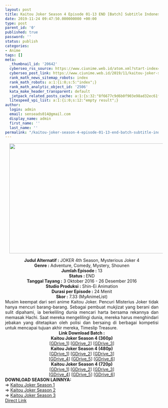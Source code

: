 ```yaml
---
layout: post
title: Kaitou Joker Season 4 Episode 01-13 END [Batch] Subtitle Indonesia
date: 2019-11-24 09:47:50.000000000 +00:00
type: post
parent_id: '0'
published: true
password: ''
status: publish
categories:
- Anime
tags: []
meta:
  _thumbnail_id: '20642'
  cyberseo_rss_source: https://www.ciunime.web.id/atom.xml?start-index=1501&max-results=150
  cyberseo_post_link: https://www.ciunime.web.id/2019/11/kaitou-joker-season-4-episode-01-13-end.html
  rank_math_news_sitemap_robots: index
  rank_math_robots: a:1:{i:0;s:5:"index";}
  rank_math_analytic_object_id: '2506'
  kata_make_header_transparent: default
  _jetpack_related_posts_cache: a:1:{s:32:"8f6677c9d6b0f903e98ad32ec61f8deb";a:2:{s:7:"expires";i:1651723309;s:7:"payload";a:0:{}}}
  litespeed_vpi_list: a:1:{i:0;s:12:"empty result";}
author:
  login: admin
  email: senseads014@gmail.com
  display_name: admin
  first_name: ''
  last_name: ''
permalink: "/kaitou-joker-season-4-episode-01-13-end-batch-subtitle-indonesia/"
---
```

<div class="separator" style="clear: both; text-align: center;"><a href="https://1.bp.blogspot.com/-3ufQ2vZR4qs/XdpP6nNqOaI/AAAAAAAAdp8/C5o5nSXKbwAH77eYysHlTupPGsvPnFt1wCLcBGAsYHQ/s1600/Kaitou%2BJoker%2BSeason%2B4.jpg" imageanchor="1" style="margin-left: 1em; margin-right: 1em;"><img border="0" data-original-height="720" data-original-width="1280" height="360" src="{{ site.baseurl }}/assets/2019/11/Kaitou%2BJoker%2BSeason%2B4.jpg" width="640" /></a></div>
<p>
<div style="text-align: center;"><b>Judul Alternatif :</b>&nbsp;JOKER 4th Season,&nbsp;Mysterious Joker 4</div>
<div style="text-align: center;"><b>Genre :</b>&nbsp;<b></b>Adventure, Comedy, Mystery, Shounen</div>
<div style="text-align: center;"><b>Jumlah Episode :</b>&nbsp;13<br /><b>Status :&nbsp;</b>END<br /><b>Tanggal Tayang :</b>&nbsp;3 Oktober 2016 - 26 Desember 2016<br /><b>Studio Produksi :</b>&nbsp;<b></b>Shin-Ei Animation<br /><b>Durasi per Episode :</b>&nbsp;24 Menit</div>
<div style="text-align: center;"><b>Skor :</b>&nbsp;7.33 (MyAnimeList)</div>
<div style="text-align: center;"></div>
<div style="text-align: justify;">Musim keempat dari seri anime&nbsp;Kaitou Joker.&nbsp;Pencuri Misterius Joker tidak hanya mencuri barang-barang. Sebagai pembuat mukjizat yang berani dan sulit dipahami, ia berkeliling dunia mencari harta bersama rekannya dan memasak Hachi. Saat mereka mengelilingi dunia, mereka harus menghindari jebakan yang ditetapkan oleh polisi dan bersaing di berbagai kompetisi untuk mencapai tujuan akhir mereka, Timeslip Treasure.</div>
<div style="text-align: justify;"></div>
<div style="text-align: justify;"></div>
<div style="text-align: center;"><b>Link Download Batch :</b></div>
<div style="text-align: center;">
<div style="text-align: center;"><b>Kaitou Joker Season 4&nbsp;(360p)</b></div>
</div>
<div style="text-align: center;">[<a href="https://drive.google.com/uc?id=18ffT9Wf_A2DnaV37QEkAY7Hz22v-q3QA" target="_blank" rel="noopener">GDrive_1</a>] [<a href="https://drive.google.com/uc?id=1DSlJjIRdi9CxDXmHOUPlkg65T3FdCnRS" target="_blank" rel="noopener">GDrive_2</a>] [<a href="https://drive.google.com/uc?export=download&amp;id=1EZdXA5WMsQfoEsnh2JIGbR2tH4Onb6Im" target="_blank" rel="noopener">GDrive_3</a>]</div>
<div style="text-align: center;"></div>
<div style="text-align: center;"><b>Kaitou Joker Season 4&nbsp;(480p)</b><br />[<a href="https://drive.google.com/uc?export=download&amp;id=1ZWVpgHG-G3K3Sqobg7tdl5niYw2ULzbr" target="_blank" rel="noopener">GDrive_1</a>] [<a href="https://drive.google.com/uc?export=download&amp;id=1w-bcjvHwYUSDBvoiDF4vYjD06-y0x12z" target="_blank" rel="noopener">GDrive_2</a>] [<a href="https://drive.google.com/uc?export=download&amp;id=1MnrKx6x521VlKwlorIDMCIQ95BhHPpnh" target="_blank" rel="noopener">GDrive_3</a>]<br />[<a href="https://drive.google.com/uc?id=1sYCw36aBf0TtossfOTFLqCqaj1EgIhMw" target="_blank" rel="noopener">GDrive_4</a>] [<a href="https://drive.google.com/uc?id=1nnBpEJunS0tXkqKMPiURG9kFUbPSpzYt" target="_blank" rel="noopener">GDrive_5</a>] [<a href="https://drive.google.com/uc?export=download&amp;id=1wlt4tN-fFOYi_R-d_7H2IyrKKRyQZ8oQ" target="_blank" rel="noopener">GDrive_6</a>]</div>
<div style="text-align: center;"><b>Kaitou Joker Season 4&nbsp;(720p)</b><br />[<a href="https://drive.google.com/uc?export=download&amp;id=1hPz6hDPiYRIlPCZW1Dd_R25Waj4M-ve-" target="_blank" rel="noopener">GDrive_1</a>] [<a href="https://drive.google.com/uc?export=download&amp;id=1I5sNotWvDQGDMLwOJS0ID6ez_8qoZ2Fn" target="_blank" rel="noopener">GDrive_2</a>] [<a href="https://drive.google.com/uc?export=download&amp;id=1b7RAZ6MHCyk6AuyfnprL_v_3Pg3vGOOi" target="_blank" rel="noopener">GDrive_3</a>]<br />[<a href="https://drive.google.com/uc?id=1QIpeRJ7NI-EkuKv2JSZJvAzNOgGE9NgH" target="_blank" rel="noopener">GDrive_4</a>] [<a href="https://drive.google.com/uc?id=1R9CtykageGlPPpE1GsPFgMpTZxlekSrg" target="_blank" rel="noopener">GDrive_5</a>] [<a href="https://drive.google.com/uc?export=download&amp;id=1Vl_rSf0dRXrUBks4BpoGSX68YpX6QhfD" target="_blank" rel="noopener">GDrive_6</a>]
<div style="text-align: left;"></div>
<div style="text-align: left;"></div>
<div style="text-align: left;"><b>DOWNLOAD SEASON LAINNYA:</b></div>
<div style="text-align: left;"></div>
<div style="text-align: left;">=&gt;&nbsp;<a href="https://www.ciunime.web.id/2019/07/kaitou-joker-season-1-episode-01-13-end.html" target="_blank" rel="noopener">Kaitou Joker Season 1</a></div>
<div style="text-align: left;">=&gt;&nbsp;<a href="https://www.ciunime.web.id/2019/07/kaitou-joker-season-2-episode-01-13-end.html" target="_blank" rel="noopener">Kaitou Joker Season 2</a></div>
<div style="text-align: left;">=&gt;&nbsp;<a href="https://www.ciunime.web.id/2019/11/kaitou-joker-season-3-episode-01-13-end.html" target="_blank" rel="noopener">Kaitou Joker Season 3</a></div>
<div style="text-align: left;"></div>
</div>
<link rel="stylesheet" href="https://cdnjs.cloudflare.com/ajax/libs/font-awesome/4.7.0/css/font-awesome.min.css" />
<div class="divbtn"> <a href="https://handymansurrender.com/fihup8buzv?key=94550f7ce39444073321dde3b8782f97" class="btn"><i class="fa fa-download"></i> Direct Link</a> </div>
